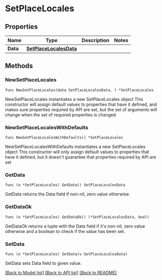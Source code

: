 # SetPlaceLocales

## Properties

Name | Type | Description | Notes
------------ | ------------- | ------------- | -------------
**Data** | [**SetPlaceLocalesData**](SetPlaceLocalesData.md) |  | 

## Methods

### NewSetPlaceLocales

`func NewSetPlaceLocales(data SetPlaceLocalesData, ) *SetPlaceLocales`

NewSetPlaceLocales instantiates a new SetPlaceLocales object
This constructor will assign default values to properties that have it defined,
and makes sure properties required by API are set, but the set of arguments
will change when the set of required properties is changed

### NewSetPlaceLocalesWithDefaults

`func NewSetPlaceLocalesWithDefaults() *SetPlaceLocales`

NewSetPlaceLocalesWithDefaults instantiates a new SetPlaceLocales object
This constructor will only assign default values to properties that have it defined,
but it doesn't guarantee that properties required by API are set

### GetData

`func (o *SetPlaceLocales) GetData() SetPlaceLocalesData`

GetData returns the Data field if non-nil, zero value otherwise.

### GetDataOk

`func (o *SetPlaceLocales) GetDataOk() (*SetPlaceLocalesData, bool)`

GetDataOk returns a tuple with the Data field if it's non-nil, zero value otherwise
and a boolean to check if the value has been set.

### SetData

`func (o *SetPlaceLocales) SetData(v SetPlaceLocalesData)`

SetData sets Data field to given value.



[[Back to Model list]](../README.md#documentation-for-models) [[Back to API list]](../README.md#documentation-for-api-endpoints) [[Back to README]](../README.md)


